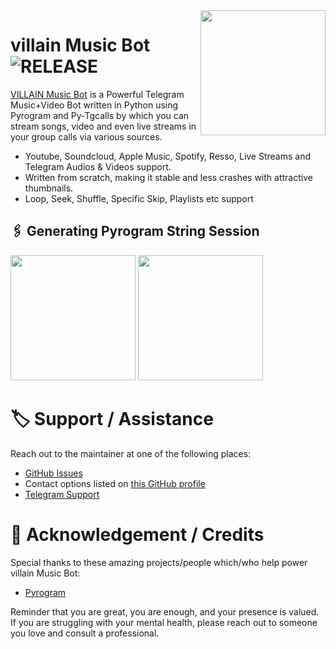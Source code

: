 <img src="https://te.legra.ph/file/73b81e6823d4145c5012d.jpg" align="right" width="200" height="200"/>

# villain Music Bot <img src="https://img.shields.io/github/v/release/rohitraj-hub-hero/VILLIAN-MUSICXD?color=black&logo=github&logoColor=black&style=social" alt="RELEASE">

[VILLAIN Music Bot](https://github.com/rohitraj-hub-hero/VILLIAN-MUSICXD) is a Powerful Telegram Music+Video Bot written in Python using Pyrogram and Py-Tgcalls by which you can stream songs, video and even live streams in your group calls via various sources.

* Youtube, Soundcloud, Apple Music, Spotify, Resso, Live Streams and Telegram Audios & Videos support.
* Written from scratch, making it stable and less crashes with attractive thumbnails.
* Loop, Seek, Shuffle, Specific Skip, Playlists etc support
## 🖇 Generating Pyrogram String Session

<p>
<a href="https://replit.com/@NotReallyShikhar/Yukki-Music-String-Gen"><img src="https://img.shields.io/badge/Generate%20On%20Repl-blueviolet?style=for-the-badge&logo=appveyor" width="200""/></a>
<a href="https://t.me/YukkiStringBot"><img src="https://img.shields.io/badge/TG%20String%20Gen%20Bot-blueviolet?style=for-the-badge&logo=appveyor" width="200""/></a>
</p>


# 🏷 Support / Assistance

Reach out to the maintainer at one of the following places:

- [GitHub Issues](https://github.com/rohitraj-hub-hero/issues/new?assignees=&labels=question&template=SUPPORT_QUESTION.md&title=support%3A+)
- Contact options listed on [this GitHub profile](https://github.com/rohitraj-hub-hero)
- [Telegram Support](https://t.me/villain_supports)


# 📑 Acknowledgement / Credits

Special thanks to these amazing projects/people which/who help power villain Music Bot:

- [Pyrogram](https://github.com/rohitraj-hub-hero)

Reminder that you are great, you are enough, and your presence is valued. If you are struggling with your mental health, please reach out to someone you love and consult a professional.
